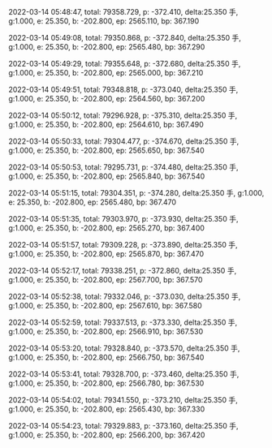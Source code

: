 2022-03-14 05:48:47, total: 79358.729, p: -372.410, delta:25.350 手, g:1.000, e: 25.350, b: -202.800, ep: 2565.110, bp: 367.190

2022-03-14 05:49:08, total: 79350.868, p: -372.840, delta:25.350 手, g:1.000, e: 25.350, b: -202.800, ep: 2565.480, bp: 367.290

2022-03-14 05:49:29, total: 79355.648, p: -372.680, delta:25.350 手, g:1.000, e: 25.350, b: -202.800, ep: 2565.000, bp: 367.210

2022-03-14 05:49:51, total: 79348.818, p: -373.040, delta:25.350 手, g:1.000, e: 25.350, b: -202.800, ep: 2564.560, bp: 367.200

2022-03-14 05:50:12, total: 79296.928, p: -375.310, delta:25.350 手, g:1.000, e: 25.350, b: -202.800, ep: 2564.610, bp: 367.490

2022-03-14 05:50:33, total: 79304.477, p: -374.670, delta:25.350 手, g:1.000, e: 25.350, b: -202.800, ep: 2565.650, bp: 367.540

2022-03-14 05:50:53, total: 79295.731, p: -374.480, delta:25.350 手, g:1.000, e: 25.350, b: -202.800, ep: 2565.840, bp: 367.540

2022-03-14 05:51:15, total: 79304.351, p: -374.280, delta:25.350 手, g:1.000, e: 25.350, b: -202.800, ep: 2565.480, bp: 367.470

2022-03-14 05:51:35, total: 79303.970, p: -373.930, delta:25.350 手, g:1.000, e: 25.350, b: -202.800, ep: 2565.270, bp: 367.400

2022-03-14 05:51:57, total: 79309.228, p: -373.890, delta:25.350 手, g:1.000, e: 25.350, b: -202.800, ep: 2565.870, bp: 367.470

2022-03-14 05:52:17, total: 79338.251, p: -372.860, delta:25.350 手, g:1.000, e: 25.350, b: -202.800, ep: 2567.700, bp: 367.570

2022-03-14 05:52:38, total: 79332.046, p: -373.030, delta:25.350 手, g:1.000, e: 25.350, b: -202.800, ep: 2567.610, bp: 367.580

2022-03-14 05:52:59, total: 79337.513, p: -373.330, delta:25.350 手, g:1.000, e: 25.350, b: -202.800, ep: 2566.910, bp: 367.530

2022-03-14 05:53:20, total: 79328.840, p: -373.570, delta:25.350 手, g:1.000, e: 25.350, b: -202.800, ep: 2566.750, bp: 367.540

2022-03-14 05:53:41, total: 79328.700, p: -373.460, delta:25.350 手, g:1.000, e: 25.350, b: -202.800, ep: 2566.780, bp: 367.530

2022-03-14 05:54:02, total: 79341.550, p: -373.210, delta:25.350 手, g:1.000, e: 25.350, b: -202.800, ep: 2565.430, bp: 367.330

2022-03-14 05:54:23, total: 79329.883, p: -373.160, delta:25.350 手, g:1.000, e: 25.350, b: -202.800, ep: 2566.200, bp: 367.420
